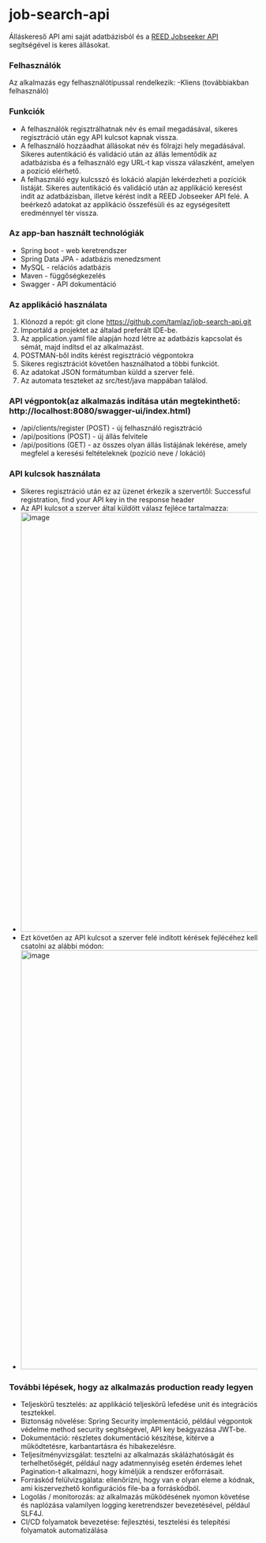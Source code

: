 # job-search-api
Álláskereső API ami saját adatbázisból és a <a href="https://www.reed.co.uk/developers/Jobseeker">REED Jobseeker API</a> segítségével is keres állásokat.
### Felhasználók
Az alkalmazás egy felhasználótípussal rendelkezik:
 -Kliens (továbbiakban felhasználó)

### Funkciók
- A felhasználók regisztrálhatnak név és email megadásával, sikeres regisztráció után egy API kulcsot kapnak vissza.
- A felhasználó hozzáadhat állásokat név és fölrajzi hely megadásával. Sikeres autentikáció és validáció után az állás lementődik az adatbázisba és a felhasználó egy URL-t kap vissza válaszként, amelyen a pozíció elérhető.
- A felhasználó egy kulcsszó és lokáció alapján lekérdezheti a pozíciók listáját. Sikeres autentikáció és validáció után az applikáció keresést indít az adatbázisban, illetve kérést
  indít a REED Jobseeker API felé. A beérkező adatokat az applikáció összefésüli és az egységesített eredménnyel tér vissza.

### Az app-ban használt technológiák
- Spring boot - web keretrendszer
- Spring Data JPA - adatbázis menedzsment
- MySQL - relációs adatbázis
- Maven - függőségkezelés
- Swagger - API dokumentáció

### Az applikáció használata
1. Klónozd a repót: git clone https://github.com/tamlaz/job-search-api.git
2. Importáld a projektet az általad preferált IDE-be.
3. Az application.yaml file alapján hozd létre az adatbázis kapcsolat és sémát, majd indítsd el az alkalmazást.
4. POSTMAN-ből indíts kérést regisztráció végpontokra
5. Sikeres regisztrációt követően használhatod a többi funkciót.
6. Az adatokat JSON formátumban küldd a szerver felé.
7. Az automata teszteket az src/test/java mappában találod.

### API végpontok(az alkalmazás indítása után megtekinthető: http://localhost:8080/swagger-ui/index.html)
- /api/clients/register (POST) - új felhasználó regisztráció
- /api/positions (POST) - új állás felvitele
- /api/positions (GET) - az összes olyan állás listájának lekérése, amely megfelel a keresési feltételeknek (pozíció neve / lokáció)

### API kulcsok használata
- Sikeres regisztráció után ez az üzenet érkezik a szervertől: Successful registration, find your API key in the response header
- Az API kulcsot a szerver által küldött válasz fejléce tartalmazza:
- <img width="849" alt="image" src="https://github.com/tamlaz/job-search-api/assets/108185191/e1a554be-2cb6-4fb6-8bb7-be85cfc54315">
- Ezt követően az API kulcsot a szerver felé indított kérések fejlécéhez kell csatolni az alábbi módon:
- <img width="848" alt="image" src="https://github.com/tamlaz/job-search-api/assets/108185191/1e979e8f-3845-4450-9748-33c4f4b70401">

### További lépések, hogy az alkalmazás production ready legyen
- Teljeskörű tesztelés: az applikáció teljeskörű lefedése unit és integrációs tesztekkel.
- Biztonság növelése: Spring Security implementáció, például végpontok védelme method security segítségével, API key beágyazása JWT-be.
- Dokumentáció: részletes dokumentáció készítése, kitérve a működtetésre, karbantartásra és hibakezelésre.
- Teljesítményvizsgálat: tesztelni az alkalmazás skálázhatóságát és terhelhetőségét, például nagy adatmennyiség esetén érdemes lehet Pagination-t alkalmazni, hogy kíméljük a rendszer 
  erőforrásait.
- Forráskód felülvizsgálata: ellenőrizni, hogy van e olyan eleme a kódnak, ami kiszervezhető konfigurációs file-ba a forráskódból.
- Logolás / monitorozás: az alkalmazás működésének nyomon követése és naplózása valamilyen logging keretrendszer bevezetésével, például SLF4J.
- CI/CD folyamatok bevezetése: fejlesztési, tesztelési és telepítési folyamatok automatizálása
